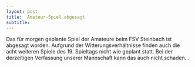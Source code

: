 ```yaml
---
layout: post
title:  Amateur-Spiel abgesagt
subtitle:  
---
```


Das für morgen geplante Spiel der Amateure beim FSV Steinbach ist abgesagt worden. Aufgrund der Witterungsverhältnisse finden auch die acht weiteren Spiele des 19. Spieltags nicht wie geplant statt. Bei der derzeitigen Verfassung unserer Mannschaft kann das auch nicht schaden...


